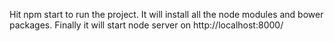 Hit npm start to run the project. 
It will install all the node modules and bower packages. 
Finally it will start node server on http://localhost:8000/
